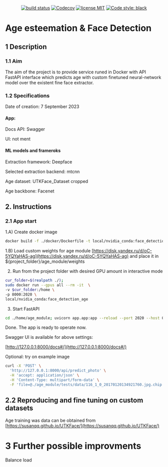 
<div align="center">
  <a href="https://gitlab.com/ml_edu_tarasov/full_projects/face_p_age_detection/pipelines"><img src="https://gitlab.com/ml_edu_tarasov/full_projects/face_p_age_detection/badges/dev/pipeline.svg" alt="build status"></a>
  <a href="https://codecov.io/gl/GrigoriiTarasov/face_p_age_detection" >
<img src="https://codecov.io/gl/GrigoriiTarasov/face_p_age_detection/graph/badge.svg?token=I1Q253S7TA" alt="Codecov"/></a>
  <a href="https://opensource.org/licenses/MIT"><img src="https://img.shields.io/badge/License-MIT-green.svg" alt="license MIT"></a>
  <a href="https://github.com/psf/black"><img src="https://img.shields.io/badge/code%20style-black-000000.svg" alt="Code style: black"></a>
</div>

# Age esteemation & Face Detection

## 1 Description
### 1.1 Aim
The aim of the project is to provide service runed in Docker with API FastAPI interface which predicts age with custom finetuned neural-network model over the existent fine face extractor.

### 1.2 Specifications

Date of creation: 7 September 2023

#### App:
Docs API: Swagger

UI: not ment

#### ML models and frameroks
Extraction framework: Deepface

Selected extraction backend: mtcnn


Age dataset: UTKFace_Dataset cropped

Age backbone: Facenet


## 2. Instructions

### 2.1 App start

1.A) Create docker image

```bash
docker build -f ./docker/Dockerfile -t local/nvidia_conda:face_detection_age .
```
1.B) Load custom weights for age module [https://disk.yandex.ru/d/oC-5YQYaHAS-ag](https://disk.yandex.ru/d/oC-5YQYaHAS-ag)
and place it in ${project_folder}/age_module/weights 

2) Run from the project folder with desired GPU amount in interactive mode

```bash
cur_folder=$(realpath ./);
sudo docker run --gpus all --rm -it  \
-v $cur_folder:/home \
-p 8000:2020 \
local/nvidia_conda:face_detection_age
```

3) Start FastAPI

```bash
cd ./home/age_module; uvicorn app.app:app --reload --port 2020 --host 0.0.0.0
```

Done. The app is ready to operate now.


Swagger UI is available for above settings:

[http://127.0.0.1:8000/docs#/](http://127.0.0.1:8000/docs#/)

Optional: try on example image

```bash
curl -X 'POST' \
  'http://127.0.0.1:8000/api/predict_photo' \
  -H 'accept: application/json' \
  -H 'Content-Type: multipart/form-data' \
  -F 'file=@./age_module/tests/data/116_1_0_20170120134921760.jpg.chip.jpg;type=image/jpeg'
```

## 2.2 Reproducing and fine tuning on custom datasets
 
Age training was data can be obtained from [https://susanqq.github.io/UTKFace/](https://susanqq.github.io/UTKFace/)

# 3 Further possible improvments

Balance load 
